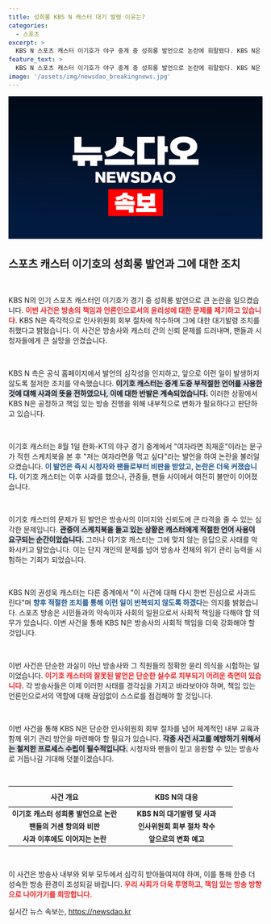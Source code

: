 ```yaml
---
title: 성희롱 KBS N 캐스터 대기 발령 이유는?
categories:
  - 스포츠
excerpt: >
  KBS N 스포츠 캐스터 이기호가 야구 중계 중 성희롱 발언으로 논란에 휘말렸다. KBS N은 그를 즉시 대기발령하고 인사위원회 회부 절차를 시작했다고 발표했다. 팬들의 항의가 이어지는 가운데, 사과 및 재발 방지를 약속했다.
feature_text: >
  KBS N 스포츠 캐스터 이기호가 야구 중계 중 성희롱 발언으로 논란에 휘말렸다. KBS N은 그를 즉시 대기발령하고 인사위원회 회부 절차를 시작했다고 발표했다. 팬들의 항의가 이어지는 가운데, 사과 및 재발 방지를 약속했다.
image: '/assets/img/newsdao_breakingnews.jpg'
---
```


<p><img src="/assets/img/newsdao_breakingnews.jpg" alt="firstkoreanews 속보" /></p>

<h2 data-ke-size="size26">스포츠 캐스터 이기호의 성희롱 발언과 그에 대한 조치</h2>

<p data-ke-size="size16">&nbsp;</p>

<p>KBS N의 인기 스포츠 캐스터인 이기호가 경기 중 성희롱 발언으로 큰 논란을 일으켰습니다. <b><span style="color: #ee2323;">이번 사건은 방송의 책임과 언론인으로서의 윤리성에 대한 문제를 제기하고 있습니다.</span></b> KBS N은 즉각적으로 인사위원회 회부 절차에 착수하며 그에 대한 대기발령 조치를 취했다고 밝혔습니다. 이 사건은 방송사와 캐스터 간의 신뢰 문제를 드러내며, 팬들과 시청자들에게 큰 실망을 안겼습니다.</p>

<p data-ke-size="size16">&nbsp;</p>

<p>KBS N 측은 공식 홈페이지에서 발언의 심각성을 인지하고, 앞으로 이런 일이 발생하지 않도록 철저한 조치를 약속했습니다. <b><span style="background-color: #21538527;">이기호 캐스터는 중계 도중 부적절한 언어를 사용한 것에 대해 사과의 뜻을 전하였으나, 이에 대한 반발은 계속되었습니다.</span></b> 이러한 상황에서 KBS N은 공정하고 책임 있는 방송 진행을 위해 내부적으로 변화가 필요하다고 판단하고 있습니다.</p>

<p data-ke-size="size16">&nbsp;</p>

<p>이기호 캐스터는 8월 1일 한화-KT의 야구 경기 중계에서 "여자라면 최재훈"이라는 문구가 적힌 스케치북을 본 후 "저는 여자라면을 먹고 싶다"라는 발언을 하여 논란을 불러일으켰습니다. <b><span style="color: #1a5490;">이 발언은 즉시 시청자와 팬들로부터 비판을 받았고, 논란은 더욱 커졌습니다.</span></b> 이기호 캐스터는 이후 사과를 했으나, 관중들, 팬들 사이에서 여전히 불만이 이어졌습니다.</p>

<p data-ke-size="size16">&nbsp;</p>

<p>이기호 캐스터의 문제가 된 발언은 방송사의 이미지와 신뢰도에 큰 타격을 줄 수 있는 심각한 문제입니다. <b><span style="background-color: #21538527;">관중이 스케치북을 들고 있는 상황은 캐스터에게 적절한 언어 사용이 요구되는 순간이었습니다.</span></b> 그러나 이기호 캐스터는 그에 맞지 않는 응답으로 사태를 악화시키고 말았습니다. 이는 단지 개인의 문제를 넘어 방송사 전체의 위기 관리 능력을 시험하는 기회가 되었습니다.</p>

<p data-ke-size="size16">&nbsp;</p>

<p>KBS N의 권성욱 캐스터는 다른 중계에서 "이 사건에 대해 다시 한번 진심으로 사과드린다"며 <b><span style="color: #1a5490;">향후 적절한 조치를 통해 이런 일이 반복되지 않도록 하겠다</span></b>는 의지를 밝혔습니다. 스포츠 방송은 시민들과의 약속이자 사회의 일원으로서 사회적 책임을 다해야 할 의무가 있습니다. 이번 사건을 통해 KBS N은 방송사의 사회적 책임을 더욱 강화해야 할 것입니다.</p>

<p data-ke-size="size16">&nbsp;</p>

<p>이번 사건은 단순한 과실이 아닌 방송사와 그 직원들의 정확한 윤리 의식을 시험하는 일이었습니다. <b><span style="color: #ee2323;">이기호 캐스터의 잘못된 발언은 단순한 실수로 치부되기 어려운 측면이 있습니다.</span></b> 각 방송사들은 이제 이러한 사태를 경각심을 가지고 바라보아야 하며, 책임 있는 언론인으로서의 역할에 대해 끊임없이 스스로를 점검해야 할 것입니다.</p>

<p data-ke-size="size16">&nbsp;</p>

<p>이번 사건을 통해 KBS N은 단순한 인사위원회 회부 절차를 넘어 체계적인 내부 교육과 함께 위기 관리 방안을 마련해야 할 필요가 있습니다. <b><span style="background-color: #21538527;">각종 사건 사고를 예방하기 위해서는 철저한 프로세스 수립이 필수적입니다.</span></b> 시청자와 팬들이 믿고 응원할 수 있는 방송사로 거듭나길 기대해 덧붙이겠습니다.</p>

<p data-ke-size="size16">&nbsp;</p>

<table style="width: 100%; border-collapse: collapse; text-align: left;">
  <thead>
    <tr>
      <th style="width: 50%; text-align: center; height: 33px;">사건 개요</th>
      <th style="width: 50%; text-align: center; height: 33px;">KBS N의 대응</th>
    </tr>
  </thead>
  <tbody>
    <tr>
      <td style="text-align: center; height: 17px;"><b>이기호 캐스터 성희롱 발언으로 논란</b></td>
      <td style="text-align: center; height: 17px;"><b>KBS N의 대기발령 및 사과</b></td>
    </tr>
    <tr>
      <td style="text-align: center; height: 17px;"><b>팬들의 거센 항의와 비판</b></td>
      <td style="text-align: center; height: 17px;"><b>인사위원회 회부 절차 착수</b></td>
    </tr>
    <tr>
      <td style="text-align: center; height: 17px;"><b>사과 이후에도 이어지는 논란</b></td>
      <td style="text-align: center; height: 17px;"><b>앞으로의 변화 예고</b></td>
    </tr>
  </tbody>
</table>

<p data-ke-size="size16">&nbsp;</p>

<p>이 사건은 방송사 내부와 외부 모두에서 심각히 받아들여져야 하며, 이를 통해 한층 더 성숙한 방송 환경이 조성되길 바랍니다. <b><span style="color: #ee2323;">우리 사회가 더욱 투명하고, 책임 있는 방송 방향으로 나아가기를 희망합니다.</span></b></p>
실시간 뉴스 속보는, <a href="https://newsdao.kr" rel="dofollow">https://newsdao.kr</a>


